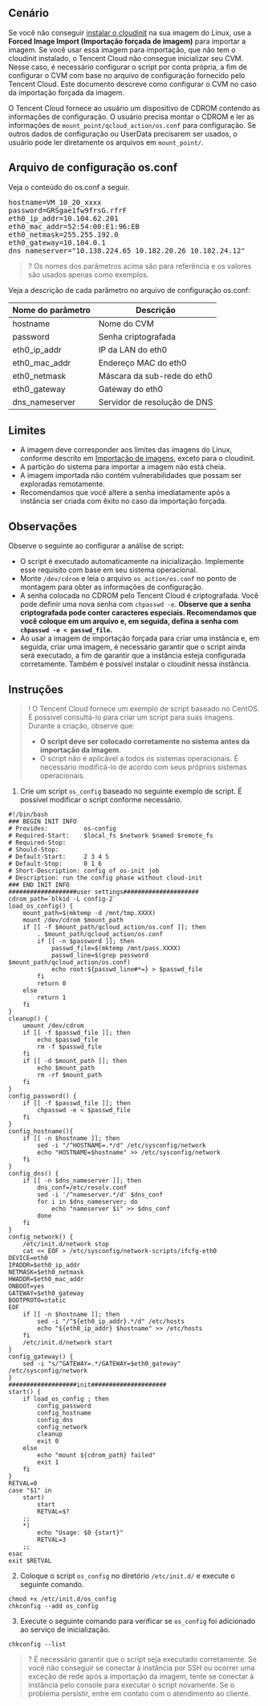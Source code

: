 ## Cenário
Se você não conseguir [instalar o cloudinit](https://intl.cloud.tencent.com/document/product/213/12587) na sua imagem do Linux, use a **Forced Image Import (Importação forçada de imagem)** para importar a imagem. Se você usar essa imagem para importação, que não tem o cloudinit instalado, o Tencent Cloud não consegue inicializar seu CVM. Nesse caso, é necessário configurar o script por conta própria, a fim de configurar o CVM com base no arquivo de configuração fornecido pelo Tencent Cloud. Este documento descreve como configurar o CVM no caso da importação forçada da imagem.

O Tencent Cloud fornece ao usuário um dispositivo de CDROM contendo as informações de configuração. O usuário precisa montar o CDROM e ler as informações de `mount_point/qcloud_action/os.conf` para configuração. Se outros dados de configuração ou UserData precisarem ser usados, o usuário pode ler diretamente os arquivos em `mount_point/`.

## Arquivo de configuração os.conf
Veja o conteúdo do os.conf a seguir.
<pre>
hostname=VM_10_20_xxxx
password=GRSgae1fw9frsG.rfrF
eth0&#95;ip&#95;addr=10.104.62.201
eth0&#95;mac&#95;addr=52:54:00:E1:96:EB
eth0&#95;netmask=255.255.192.0
eth0&#95;gateway=10.104.0.1
dns&#95;nameserver="10.138.224.65 10.182.20.26 10.182.24.12"
</pre>
>? Os nomes dos parâmetros acima são para referência e os valores são usados apenas como exemplos.
>
Veja a descrição de cada parâmetro no arquivo de configuração os.conf:

| Nome do parâmetro | Descrição |
|----------|----------|
| hostname | Nome do CVM |
| password | Senha criptografada |
| eth0_ip_addr | IP da LAN do eth0 |
| eth0_mac_addr | Endereço MAC do eth0 |
| eth0_netmask | Máscara da sub-rede do eth0 |
| eth0_gateway | Gateway do eth0 |
| dns_nameserver | Servidor de resolução de DNS |


## Limites
- A imagem deve corresponder aos limites das imagens do Linux, conforme descrito em [Importação de imagens](https://intl.cloud.tencent.com/document/product/213/4945), exceto para o cloudinit.
- A partição do sistema para importar a imagem não está cheia.
- A imagem importada não contém vulnerabilidades que possam ser exploradas remotamente.
- Recomendamos que você altere a senha imediatamente após a instância ser criada com êxito no caso da importação forçada.

## Observações
Observe o seguinte ao configurar a análise de script:
- O script é executado automaticamente na inicialização. Implemente esse requisito com base em seu sistema operacional.
- Monte `/dev/cdrom` e leia o arquivo `os_action/os.conf` no ponto de montagem para obter as informações de configuração.
- A senha colocada no CDROM pelo Tencent Cloud é criptografada. Você pode definir uma nova senha com `chpasswd -e`.
**Observe que a senha criptografada pode conter caracteres especiais. Recomendamos que você coloque em um arquivo e, em seguida, defina a senha com `chpasswd -e < passwd_file`.**
- Ao usar a imagem de importação forçada para criar uma instância e, em seguida, criar uma imagem, é necessário garantir que o script ainda será executado, a fim de garantir que a instância esteja configurada corretamente. Também é possível instalar o cloudinit nessa instância.


## Instruções

>! O Tencent Cloud fornece um exemplo de script baseado no CentOS. É possível consultá-lo para criar um script para suas imagens. Durante a criação, observe que:
> - **O script deve ser colocado corretamente no sistema antes da importação da imagem**.
> - O script não é aplicável a todos os sistemas operacionais. É necessário modificá-lo de acordo com seus próprios sistemas operacionais.
> 


1. Crie um script `os_config` baseado no seguinte exemplo de script.
É possível modificar o script conforme necessário.

```
#!/bin/bash
### BEGIN INIT INFO
# Provides:          os-config
# Required-Start:    $local_fs $network $named $remote_fs
# Required-Stop:
# Should-Stop:
# Default-Start:     2 3 4 5
# Default-Stop:      0 1 6
# Short-Description: config of os-init job
# Description: run the config phase without cloud-init
### END INIT INFO
###################user settings#####################
cdrom_path=`blkid -L config-2`
load_os_config() {
	mount_path=$(mktemp -d /mnt/tmp.XXXX)
	mount /dev/cdrom $mount_path
	if [[ -f $mount_path/qcloud_action/os.conf ]]; then
		. $mount_path/qcloud_action/os.conf
		if [[ -n $password ]]; then
			passwd_file=$(mktemp /mnt/pass.XXXX)
			passwd_line=$(grep password $mount_path/qcloud_action/os.conf)
			echo root:${passwd_line#*=} > $passwd_file
		fi
		return 0
	else 
		return 1
	fi
}
cleanup() {
	umount /dev/cdrom
	if [[ -f $passwd_file ]]; then
		echo $passwd_file
		rm -f $passwd_file
	fi
	if [[ -d $mount_path ]]; then
		echo $mount_path
		rm -rf $mount_path
	fi
}
config_password() {
	if [[ -f $passwd_file ]]; then
		chpasswd -e < $passwd_file
	fi
}
config_hostname(){
	if [[ -n $hostname ]]; then
		sed -i "/^HOSTNAME=.*/d" /etc/sysconfig/network
		echo "HOSTNAME=$hostname" >> /etc/sysconfig/network
	fi
}
config_dns() {
    if [[ -n $dns_nameserver ]]; then
        dns_conf=/etc/resolv.conf
        sed -i '/^nameserver.*/d' $dns_conf
        for i in $dns_nameserver; do
            echo "nameserver $i" >> $dns_conf
        done
    fi
}
config_network() {
    /etc/init.d/network stop
    cat << EOF > /etc/sysconfig/network-scripts/ifcfg-eth0
DEVICE=eth0
IPADDR=$eth0_ip_addr
NETMASK=$eth0_netmask
HWADDR=$eth0_mac_addr
ONBOOT=yes
GATEWAY=$eth0_gateway
BOOTPROTO=static
EOF
    if [[ -n $hostname ]]; then
    	sed -i "/^${eth0_ip_addr}.*/d" /etc/hosts
		echo "${eth0_ip_addr} $hostname" >> /etc/hosts
	fi
    /etc/init.d/network start
}
config_gateway() {
	sed -i "s/^GATEWAY=.*/GATEWAY=$eth0_gateway" /etc/sysconfig/network
}
###################init#####################
start() {
	if load_os_config ; then
		config_password
		config_hostname
		config_dns
		config_network
		cleanup
		exit 0
	else 
		echo "mount ${cdrom_path} failed"
		exit 1
	fi
}
RETVAL=0
case "$1" in
	start)
		start
		RETVAL=$?
	;;
	*)
		echo "Usage: $0 {start}"
		RETVAL=3
	;;
esac
exit $RETVAL
```
2. Coloque o script `os_config` no diretório `/etc/init.d/` e execute o seguinte comando.
```
chmod +x /etc/init.d/os_config
chkconfig --add os_config
```
3. Execute o seguinte comando para verificar se `os_config` foi adicionado ao serviço de inicialização.
```
chkconfig --list
```
>? É necessário garantir que o script seja executado corretamente. Se você não conseguir se conectar à instância por SSH ou ocorrer uma exceção de rede após a importação da imagem, tente se conectar à instância pelo console para executar o script novamente. Se o problema persistir, entre em contato com o atendimento ao cliente.


